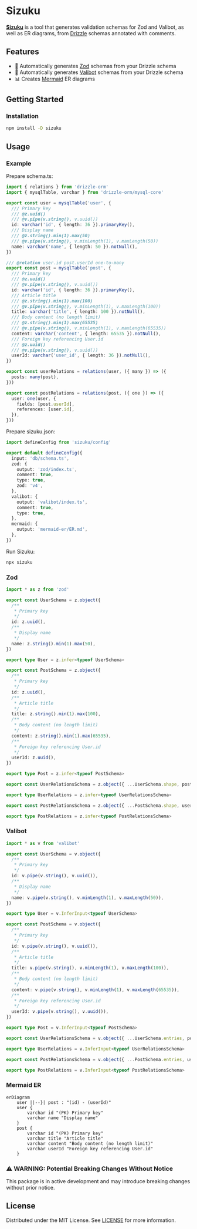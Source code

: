 # Sizuku

**[Sizuku](https://www.npmjs.com/package/sizuku)** is a tool that generates validation schemas for Zod and Valibot, as well as ER diagrams, from [Drizzle](https://orm.drizzle.team/) schemas annotated with comments.

## Features

- 💎 Automatically generates [Zod](https://zod.dev/) schemas from your Drizzle schema
- 🤖 Automatically generates [Valibot](https://valibot.dev/) schemas from your Drizzle schema
- 📊 Creates [Mermaid](https://mermaid.js.org/) ER diagrams


## Getting Started

### Installation

```bash
npm install -D sizuku
```

## Usage

### Example

Prepare schema.ts:

```ts
import { relations } from 'drizzle-orm'
import { mysqlTable, varchar } from 'drizzle-orm/mysql-core'

export const user = mysqlTable('user', {
  /// Primary key
  /// @z.uuid()
  /// @v.pipe(v.string(), v.uuid())
  id: varchar('id', { length: 36 }).primaryKey(),
  /// Display name
  /// @z.string().min(1).max(50)
  /// @v.pipe(v.string(), v.minLength(1), v.maxLength(50))
  name: varchar('name', { length: 50 }).notNull(),
})

/// @relation user.id post.userId one-to-many
export const post = mysqlTable('post', {
  /// Primary key
  /// @z.uuid()
  /// @v.pipe(v.string(), v.uuid())
  id: varchar('id', { length: 36 }).primaryKey(),
  /// Article title
  /// @z.string().min(1).max(100)
  /// @v.pipe(v.string(), v.minLength(1), v.maxLength(100))
  title: varchar('title', { length: 100 }).notNull(),
  /// Body content (no length limit)
  /// @z.string().min(1).max(65535)
  /// @v.pipe(v.string(), v.minLength(1), v.maxLength(65535))
  content: varchar('content', { length: 65535 }).notNull(),
  /// Foreign key referencing User.id
  /// @z.uuid()
  /// @v.pipe(v.string(), v.uuid())
  userId: varchar('user_id', { length: 36 }).notNull(),
})

export const userRelations = relations(user, ({ many }) => ({
  posts: many(post),
}))

export const postRelations = relations(post, ({ one }) => ({
  user: one(user, {
    fields: [post.userId],
    references: [user.id],
  }),
}))
```

Prepare sizuku.json:

```ts
import defineConfig from 'sizuku/config'

export default defineConfig({
  input: 'db/schema.ts',
  zod: {
    output: 'zod/index.ts',
    comment: true,
    type: true,
    zod: 'v4',
  },
  valibot: {
    output: 'valibot/index.ts',
    comment: true,
    type: true,
  },
  mermaid: {
    output: 'mermaid-er/ER.md',
  },
})
```

Run Sizuku:

```sh
npx sizuku
```

### Zod

```ts
import * as z from 'zod'

export const UserSchema = z.object({
  /**
   * Primary key
   */
  id: z.uuid(),
  /**
   * Display name
   */
  name: z.string().min(1).max(50),
})

export type User = z.infer<typeof UserSchema>

export const PostSchema = z.object({
  /**
   * Primary key
   */
  id: z.uuid(),
  /**
   * Article title
   */
  title: z.string().min(1).max(100),
  /**
   * Body content (no length limit)
   */
  content: z.string().min(1).max(65535),
  /**
   * Foreign key referencing User.id
   */
  userId: z.uuid(),
})

export type Post = z.infer<typeof PostSchema>

export const UserRelationsSchema = z.object({ ...UserSchema.shape, posts: z.array(PostSchema) })

export type UserRelations = z.infer<typeof UserRelationsSchema>

export const PostRelationsSchema = z.object({ ...PostSchema.shape, user: UserSchema })

export type PostRelations = z.infer<typeof PostRelationsSchema>
```

### Valibot

```ts
import * as v from 'valibot'

export const UserSchema = v.object({
  /**
   * Primary key
   */
  id: v.pipe(v.string(), v.uuid()),
  /**
   * Display name
   */
  name: v.pipe(v.string(), v.minLength(1), v.maxLength(50)),
})

export type User = v.InferInput<typeof UserSchema>

export const PostSchema = v.object({
  /**
   * Primary key
   */
  id: v.pipe(v.string(), v.uuid()),
  /**
   * Article title
   */
  title: v.pipe(v.string(), v.minLength(1), v.maxLength(100)),
  /**
   * Body content (no length limit)
   */
  content: v.pipe(v.string(), v.minLength(1), v.maxLength(65535)),
  /**
   * Foreign key referencing User.id
   */
  userId: v.pipe(v.string(), v.uuid()),
})

export type Post = v.InferInput<typeof PostSchema>

export const UserRelationsSchema = v.object({ ...UserSchema.entries, posts: v.array(PostSchema) })

export type UserRelations = v.InferInput<typeof UserRelationsSchema>

export const PostRelationsSchema = v.object({ ...PostSchema.entries, user: UserSchema })

export type PostRelations = v.InferInput<typeof PostRelationsSchema>
```

### Mermaid ER

```mermaid
erDiagram
    user ||--}| post : "(id) - (userId)"
    user {
        varchar id "(PK) Primary key"
        varchar name "Display name"
    }
    post {
        varchar id "(PK) Primary key"
        varchar title "Article title"
        varchar content "Body content (no length limit)"
        varchar userId "Foreign key referencing User.id"
    }
```

### ⚠️ WARNING: Potential Breaking Changes Without Notice

This package is in active development and may introduce breaking changes without prior notice.

## License

Distributed under the MIT License. See [LICENSE](https://github.com/nakita628/hono-takibi?tab=MIT-1-ov-file) for more information.